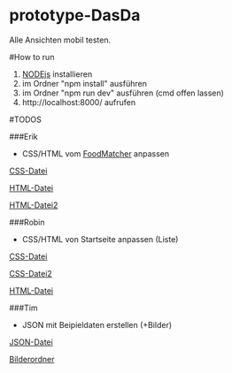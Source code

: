 # prototype-DasDa

Alle Ansichten mobil testen.

#How to run

1. [NODEjs](https://nodejs.org/en/download/) installieren
2. im Ordner "npm install" ausführen
3. im Ordner "npm run dev" ausführen (cmd offen lassen)
4. http://localhost:8000/ aufrufen

#TODOS

###Erik

- CSS/HTML vom [FoodMatcher](http://localhost:8000/#foodmatcher) anpassen

[CSS-Datei](https://github.com/Daywalker999/prototype-WhatToday/blob/master/public/css/foodmatcher.less)

[HTML-Datei](https://github.com/Daywalker999/prototype-WhatToday/blob/master/public/views/foodmatcher.mustache)

[HTML-Datei2](https://github.com/Daywalker999/prototype-WhatToday/blob/master/public/views/foodmatcher_winner.mustache)

###Robin

- CSS/HTML von Startseite anpassen (Liste)

[CSS-Datei](https://github.com/Daywalker999/prototype-WhatToday/blob/master/public/css/main.less)

[CSS-Datei2](https://github.com/Daywalker999/prototype-WhatToday/blob/master/public/css/overview.less)

[HTML-Datei](https://github.com/Daywalker999/prototype-WhatToday/blob/master/public/views/overview.mustache)


###Tim

- JSON mit Beipieldaten erstellen (+Bilder)

[JSON-Datei](https://github.com/Daywalker999/prototype-WhatToday/blob/master/public/js/MenuData.js)

[Bilderordner](https://github.com/Daywalker999/prototype-WhatToday/tree/master/public/img)
